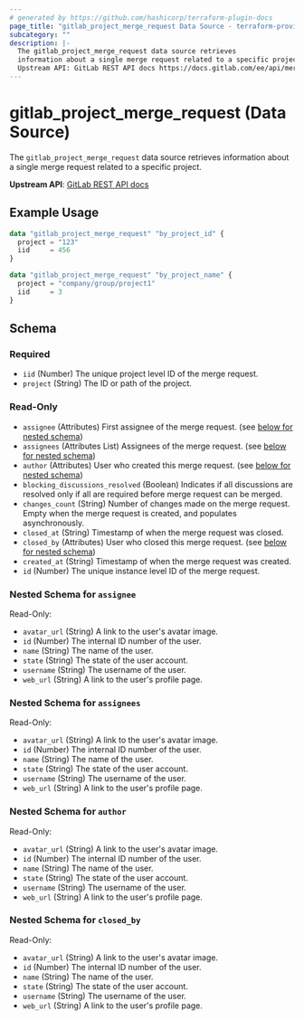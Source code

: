 ```yaml
---
# generated by https://github.com/hashicorp/terraform-plugin-docs
page_title: "gitlab_project_merge_request Data Source - terraform-provider-gitlab"
subcategory: ""
description: |-
  The gitlab_project_merge_request data source retrieves
  information about a single merge request related to a specific project.
  Upstream API: GitLab REST API docs https://docs.gitlab.com/ee/api/merge_requests.html#get-single-mr
---
```


# gitlab_project_merge_request (Data Source)

The `gitlab_project_merge_request` data source retrieves
information about a single merge request related to a specific project.

**Upstream API**: [GitLab REST API docs](https://docs.gitlab.com/ee/api/merge_requests.html#get-single-mr)

## Example Usage

```terraform
data "gitlab_project_merge_request" "by_project_id" {
  project = "123"
  iid     = 456
}

data "gitlab_project_merge_request" "by_project_name" {
  project = "company/group/project1"
  iid     = 3
}
```

<!-- schema generated by tfplugindocs -->
## Schema

### Required

- `iid` (Number) The unique project level ID of the merge request.
- `project` (String) The ID or path of the project.

### Read-Only

- `assignee` (Attributes) First assignee of the merge request. (see [below for nested schema](#nestedatt--assignee))
- `assignees` (Attributes List) Assignees of the merge request. (see [below for nested schema](#nestedatt--assignees))
- `author` (Attributes) User who created this merge request. (see [below for nested schema](#nestedatt--author))
- `blocking_discussions_resolved` (Boolean) Indicates if all discussions are resolved only if all are
required before merge request can be merged.
- `changes_count` (String) Number of changes made on the merge request. Empty when the
merge request is created, and populates asynchronously.
- `closed_at` (String) Timestamp of when the merge request was closed.
- `closed_by` (Attributes) User who closed this merge request. (see [below for nested schema](#nestedatt--closed_by))
- `created_at` (String) Timestamp of when the merge request was created.
- `id` (Number) The unique instance level ID of the merge request.

<a id="nestedatt--assignee"></a>
### Nested Schema for `assignee`

Read-Only:

- `avatar_url` (String) A link to the user's avatar image.
- `id` (Number) The internal ID number of the user.
- `name` (String) The name of the user.
- `state` (String) The state of the user account.
- `username` (String) The username of the user.
- `web_url` (String) A link to the user's profile page.


<a id="nestedatt--assignees"></a>
### Nested Schema for `assignees`

Read-Only:

- `avatar_url` (String) A link to the user's avatar image.
- `id` (Number) The internal ID number of the user.
- `name` (String) The name of the user.
- `state` (String) The state of the user account.
- `username` (String) The username of the user.
- `web_url` (String) A link to the user's profile page.


<a id="nestedatt--author"></a>
### Nested Schema for `author`

Read-Only:

- `avatar_url` (String) A link to the user's avatar image.
- `id` (Number) The internal ID number of the user.
- `name` (String) The name of the user.
- `state` (String) The state of the user account.
- `username` (String) The username of the user.
- `web_url` (String) A link to the user's profile page.


<a id="nestedatt--closed_by"></a>
### Nested Schema for `closed_by`

Read-Only:

- `avatar_url` (String) A link to the user's avatar image.
- `id` (Number) The internal ID number of the user.
- `name` (String) The name of the user.
- `state` (String) The state of the user account.
- `username` (String) The username of the user.
- `web_url` (String) A link to the user's profile page.
